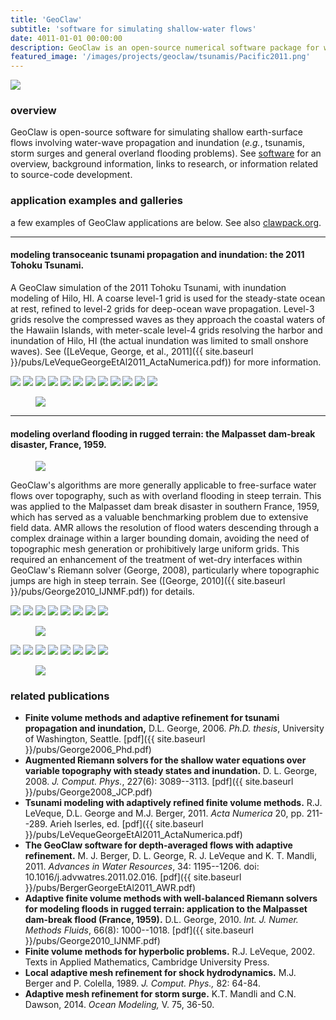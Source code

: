 ```yaml
---
title: 'GeoClaw'
subtitle: 'software for simulating shallow-water flows'
date: 4011-01-01 00:00:00
description: GeoClaw is an open-source numerical software package for water-wave propagation and inundation (tsunamis, storm surges, overland flooding).
featured_image: '/images/projects/geoclaw/tsunamis/Pacific2011.png'
---
```


![](/images/projects/geoclaw/tsunamis/Pacific2011_HI.png)

### overview

GeoClaw is open-source software for simulating shallow earth-surface flows involving water-wave propagation and inundation (*e.g.*, tsunamis, storm surges and general overland flooding problems). See [software](/software/) for an overview, background information, links to research, or information related to source-code development. 

### application examples and galleries

a few examples of GeoClaw applications are below. See also [clawpack.org](http://www.clawpack.org).

---
#### modeling transoceanic tsunami propagation and inundation: the 2011 Tohoku Tsunami.

A GeoClaw simulation of the 2011 Tohoku Tsunami, with inundation modeling of Hilo, HI. A coarse level-1 grid is used for the steady-state ocean at rest, refined to level-2 grids for deep-ocean wave propagation. Level-3 grids resolve the compressed waves as they approach the coastal waters of the Hawaiin Islands, with meter-scale level-4 grids resolving the harbor and inundation of Hilo, HI (the actual inundation was limited to small onshore waves). See ([LeVeque, George, et al., 2011]({{ site.baseurl }}/pubs/LeVequeGeorgeEtAl2011_ActaNumerica.pdf)) for more information.

<div class="gallery" data-columns="3">
	<img src="/images/projects/geoclaw/tsunamis/frame00000.png">
	<img src="/images/projects/geoclaw/tsunamis/frame00001.png">
	<img src="/images/projects/geoclaw/tsunamis/frame00010.png">
	<img src="/images/projects/geoclaw/tsunamis/frame00030.png">
	<img src="/images/projects/geoclaw/tsunamis/frame00040.png">
	<img src="/images/projects/geoclaw/tsunamis/frame00045.png">
	<img src="/images/projects/geoclaw/tsunamis/frame00050.png">
	<img src="/images/projects/geoclaw/tsunamis/frame00058.png">
	<img src="/images/projects/geoclaw/tsunamis/frame00062.png">
	<img src="/images/projects/geoclaw/tsunamis/frame00064.png">
	<img src="/images/projects/geoclaw/tsunamis/frame00066.png">
	<img src="/images/projects/geoclaw/tsunamis/frame00075.png">
</div>

<figure>
<img src="{{ site.baseurl }}/images/projects/geoclaw/tsunamis/honshu2hilo.gif">
</figure>

---
#### modeling overland flooding in rugged terrain: the Malpasset dam-break disaster, France, 1959.

<figure>
<img src="{{ site.baseurl }}/images/projects/geoclaw/malpasset/malpasset_dam_beforeafter.jpg">
</figure>

GeoClaw's algorithms are more generally applicable to free-surface water flows over topography, such as with overland flooding in steep terrain. This was applied to the Malpasset dam break disaster in southern France, 1959, which has served as a valuable benchmarking problem due to extensive field data. AMR allows the resolution of flood waters descending through a complex drainage within a larger bounding domain, avoiding the need of topographic mesh generation or prohibitively large uniform grids. This required an enhancement of the treatment of wet-dry interfaces within GeoClaw's Riemann solver (George, 2008), particularly where topographic jumps are high in steep terrain. See ([George, 2010]({{ site.baseurl }}/pubs/George2010_IJNMF.pdf)) for details.

<div class="gallery" data-columns="4">
	<img src="/images/projects/geoclaw/malpasset/oblique/frame00000.png">
	<img src="/images/projects/geoclaw/malpasset/oblique/frame00001.png">
	<img src="/images/projects/geoclaw/malpasset/oblique/frame00005.png">
	<img src="/images/projects/geoclaw/malpasset/oblique/frame00010.png">
	<img src="/images/projects/geoclaw/malpasset/oblique/frame00030.png">
	<img src="/images/projects/geoclaw/malpasset/oblique/frame00040.png">
	<img src="/images/projects/geoclaw/malpasset/oblique/frame00050.png">
	<img src="/images/projects/geoclaw/malpasset/oblique/frame00070.png">
</div>

<figure>
<img src="{{ site.baseurl }}/images/projects/geoclaw/malpasset/malpasset_oblique.gif">
</figure>

<div class="gallery" data-columns="4">
	<img src="/images/projects/geoclaw/malpasset/overhead/frame00000.png">
	<img src="/images/projects/geoclaw/malpasset/overhead/frame00005.png">
	<img src="/images/projects/geoclaw/malpasset/overhead/frame00010.png">
	<img src="/images/projects/geoclaw/malpasset/overhead/frame00020.png">
	<img src="/images/projects/geoclaw/malpasset/overhead/frame00030.png">
	<img src="/images/projects/geoclaw/malpasset/overhead/frame00050.png">
	<img src="/images/projects/geoclaw/malpasset/overhead/frame00060.png">
	<img src="/images/projects/geoclaw/malpasset/overhead/frame00120.png">
</div>

<figure>
<img src="{{ site.baseurl }}/images/projects/geoclaw/malpasset/malpasset_overhead.gif">
</figure>

### related publications

* **Finite volume methods and adaptive refinement for tsunami propagation and inundation,** D.L. George, 2006. *Ph.D. thesis*, University of Washington, Seattle. [pdf]({{ site.baseurl }}/pubs/George2006_Phd.pdf)
* **Augmented Riemann solvers for the shallow water equations over variable topography with steady states and inundation.** D. L. George, 2008. *J. Comput. Phys.*, 227(6): 3089--3113. [pdf]({{ site.baseurl }}/pubs/George2008_JCP.pdf)
* **Tsunami modeling with adaptively refined finite volume methods.** R.J. LeVeque, D.L. George and M.J. Berger, 2011. *Acta Numerica* 20, pp. 211--289. Arieh Iserles, ed. [pdf]({{ site.baseurl }}/pubs/LeVequeGeorgeEtAl2011_ActaNumerica.pdf)
* **The GeoClaw software for depth-averaged flows with adaptive refinement.**  M. J. Berger, D. L. George, R. J. LeVeque and K. T. Mandli, 2011. *Advances in Water Resources*, 34: 1195--1206. doi: 10.1016/j.advwatres.2011.02.016. [pdf]({{ site.baseurl }}/pubs/BergerGeorgeEtAl2011_AWR.pdf)
* **Adaptive finite volume methods with well-balanced Riemann solvers for modeling floods in rugged terrain: application to the Malpasset dam-break flood (France, 1959).** D.L. George, 2010. *Int. J. Numer. Methods Fluids*, 66(8): 1000--1018. [pdf]({{ site.baseurl }}/pubs/George2010_IJNMF.pdf)
* **Finite volume methods for hyperbolic problems.** R.J. LeVeque, 2002. Texts in Applied Mathematics, Cambridge University Press.
* **Local adaptive mesh refinement for shock hydrodynamics.** M.J. Berger and P. Colella, 1989. *J. Comput. Phys.,* 82: 64-84.
* **Adaptive mesh refinement for storm surge.** K.T. Mandli and C.N. Dawson, 2014. *Ocean Modeling,* V. 75, 36-50.

